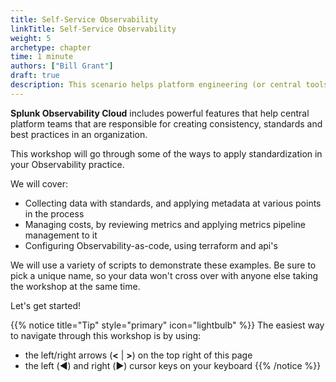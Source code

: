 ```yaml
---
title: Self-Service Observability
linkTitle: Self-Service Observability
weight: 5
archetype: chapter
time: 1 minute
authors: ["Bill Grant"]
draft: true
description: This scenario helps platform engineering (or central tools) teams enable engineers with self-service observability tooling at scale, so developers and SREs can spend less time managing their toolchain and more time building and delivering cool software.
---
```


**Splunk Observability Cloud** includes powerful features that help central platform teams that are responsible for creating consistency, standards and best practices in an organization.

This workshop will go through some of the ways to apply standardization in your Observability practice.

We will cover:

* Collecting data with standards, and applying metadata at various points in the process
* Managing costs, by reviewing metrics and applying metrics pipeline management to it
* Configuring Observability-as-code, using terraform and api's

We will use a variety of scripts to demonstrate these examples. Be sure to pick a unique name, so your data won't cross over with anyone else taking the workshop at the same time.

Let's get started!

{{% notice title="Tip" style="primary"  icon="lightbulb" %}}
The easiest way to navigate through this workshop is by using:

* the left/right arrows (**<** | **>**) on the top right of this page
* the left (◀️) and right (▶️) cursor keys on your keyboard
{{% /notice %}}
